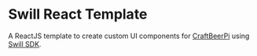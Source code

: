 # Swill React Template

A ReactJS template to create custom UI components for [CraftBeerPi](https://www.github.com/Manuel83/craftbeerpi3) using [Swill SDK](https://www.github.com/jonrhall/swill-sdk).
